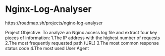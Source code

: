 # Nginx-Log-Analyser
https://roadmap.sh/projects/nginx-log-analyser

Project Objective:
To analyze an Nginx access log file and extract four key pieces of information:
1.The IP address with the highest number of requests
2.The most frequently requested path (URL)
3.The most common response status code
4.The most used User Agent
